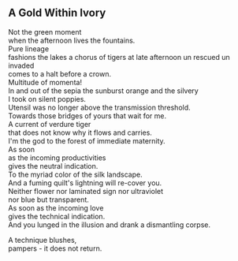 A Gold Within Ivory
-------------------
Not the green moment  
when the afternoon lives the fountains.  
Pure lineage  
fashions the lakes a chorus of tigers at late afternoon un rescued un invaded  
comes to a halt before a crown.  
Multitude of momenta!  
In and out of the sepia the sunburst orange and the silvery  
I took on silent poppies.  
Utensil was no longer above the transmission threshold.  
Towards those bridges of yours that wait for me.  
A current of verdure tiger  
that does not know why it flows and carries.  
I'm the god to the forest of immediate maternity.  
As soon  
as the incoming productivities  
gives the neutral indication.  
To the myriad color of the silk landscape.  
And a fuming quilt's lightning will re-cover you.  
Neither flower nor laminated sign nor ultraviolet  
nor blue but transparent.  
As soon as the incoming love  
gives the technical indication.  
And you lunged in the illusion and drank a dismantling corpse.  
  
A technique blushes,  
pampers - it does not return.  

